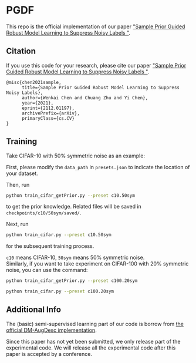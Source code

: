 # PGDF

This repo is the official implementation of our paper ["Sample Prior Guided Robust Model Learning to Suppress Noisy Labels
"](https://arxiv.org/abs/2112.01197).

## Citation
If you use this code for your research, please cite our paper ["Sample Prior Guided Robust Model Learning to Suppress Noisy Labels
"](https://arxiv.org/abs/2112.01197).

```
@misc{chen2021sample,
      title={Sample Prior Guided Robust Model Learning to Suppress Noisy Labels}, 
      author={Wenkai Chen and Chuang Zhu and Yi Chen},
      year={2021},
      eprint={2112.01197},
      archivePrefix={arXiv},
      primaryClass={cs.CV}
}
```


## Training
Take CIFAR-10 with 50% symmetric noise as an example:

First, please modify the `data_path` in ``presets.json`` to indicate the location of your dataset.

Then, run
```bash
python train_cifar_getPrior.py --preset c10.50sym
```
to get the prior knowledge. Related files will be saved in ``checkpoints/c10/50sym/saved/``.

Next, run
```bash
python train_cifar.py --preset c10.50sym
```
for the subsequent training process.

``c10`` means CIFAR-10, ``50sym`` means 50% symmetric noise.  
Similarly, if you want to take experiment on CIFAR-100 with 20% symmetric noise, you can use the command:
```bash
python train_cifar_getPrior.py --preset c100.20sym
```
```bash
python train_cifar.py --preset c100.20sym
```
## Additional Info
The (basic) semi-supervised learning part of our code is borrow from [the official DM-AugDesc implementation](https://github.com/KentoNishi/Augmentation-for-LNL/).

Since this paper has not yet been submitted, we only release part of the experimental code. We will release all the experimental code after this paper is accepted by a conference.
